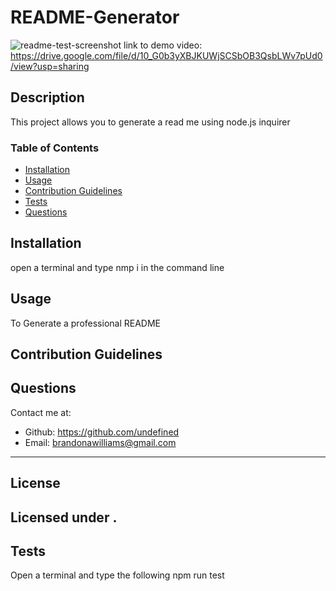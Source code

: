 # README-Generator
  
  ![readme-test-screenshot](https://user-images.githubusercontent.com/31046919/144167366-e04fd09a-5e5f-4c67-a945-1bc2cc24b311.png)
  link to demo video: https://drive.google.com/file/d/10_G0b3yXBJKUWjSCSbOB3QsbLWv7pUd0/view?usp=sharing

  ## Description
  This project allows you to generate a read me using node.js inquirer
  ### Table of Contents
  * [Installation](#installation)
  * [Usage](#usage)
  * [Contribution Guidelines](#contribution-guidelines)
  * [Tests](#tests)
  * [Questions](#questions)
  
  ## Installation
  open a terminal and type nmp i in the command line
  ## Usage
  To Generate a professional README
  ## Contribution Guidelines
  
  ## Questions
  Contact me at: 
  * Github: https://github.com/undefined
  * Email: brandonawilliams@gmail.com
  ---
  ## License 
  Licensed under . 
  ---
  ## Tests
  Open a terminal and type the following npm run test
